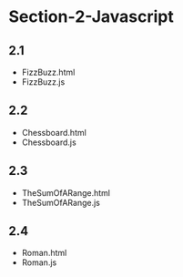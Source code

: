 # Section-2-Javascript

## 2.1
* FizzBuzz.html
* FizzBuzz.js

## 2.2
* Chessboard.html
* Chessboard.js

## 2.3
* TheSumOfARange.html
* TheSumOfARange.js

## 2.4
* Roman.html
* Roman.js
